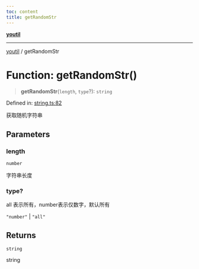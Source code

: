 ```yaml
---
toc: content
title: getRandomStr
---
```

[**youtil**](../README.md)

***

[youtil](../globals.md) / getRandomStr

# Function: getRandomStr()

> **getRandomStr**(`length`, `type`?): `string`

Defined in: [string.ts:82](https://github.com/sxei/youtil/blob/b488c7f70ed7c3406efe20a0ac6e98bf131225b1/src/string.ts#L82)

获取随机字符串

## Parameters

### length

`number`

字符串长度

### type?

all 表示所有，number表示仅数字，默认所有

`"number"` | `"all"`

## Returns

`string`

string
